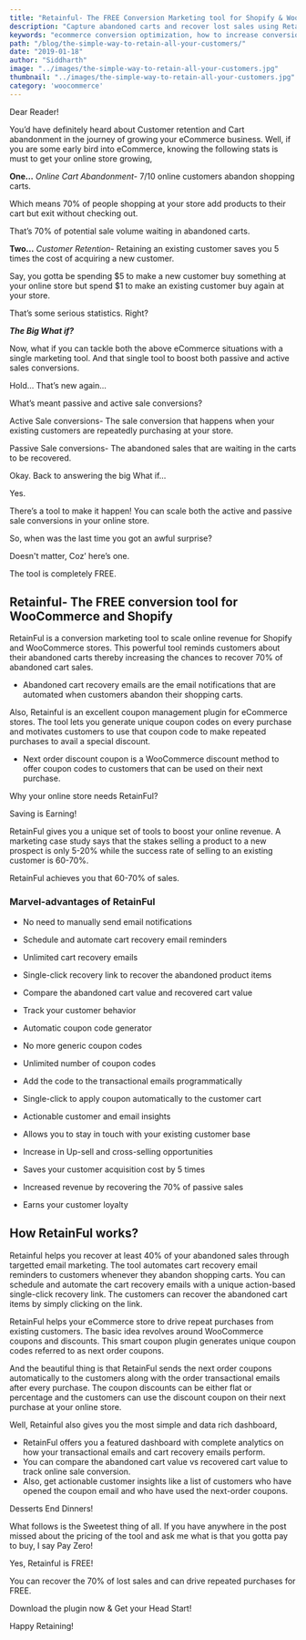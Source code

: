 ```yaml
---
title: "Retainful- The FREE Conversion Marketing tool for Shopify & WooCommerce"
description: "Capture abandoned carts and recover lost sales using Retainful - the free conversion marketing tool for Shopify and WooCommerce. Create WooCommerce next order coupons, send cart recovery emails and do more on your eCommerce store with Retainful."
keywords: "ecommerce conversion optimization, how to increase conversion rate on shopify, how to increase conversion rate ecommerce, how to increase shopify store conversion rate"
path: "/blog/the-simple-way-to-retain-all-your-customers/"
date: "2019-01-18"
author: "Siddharth"
image: "../images/the-simple-way-to-retain-all-your-customers.jpg"
thumbnail: "../images/the-simple-way-to-retain-all-your-customers.jpg"
category: 'woocommerce'
---
```


Dear Reader!

You’d have definitely heard about Customer retention and Cart abandonment in the journey of growing your eCommerce business. Well, if you are some early bird into eCommerce, knowing the following stats is must to get your online store growing,

**One…** *Online Cart Abandonment*- 7/10 online customers abandon shopping carts.

Which means 70% of people shopping at your store add products to their cart but exit without checking out.

That’s 70% of potential sale volume waiting in abandoned carts.

**Two…** *Customer Retention*- Retaining an existing customer saves you 5 times the cost of acquiring a new customer.

Say, you gotta be spending $5 to make a new customer buy something at your online store but spend $1 to make an existing customer buy again at your store.

That’s some serious statistics. Right?

***The Big What if?***

Now, what if you can tackle both the above eCommerce situations with a single marketing tool. And that single tool to boost both passive and active sales conversions.

Hold… That’s new again...

What’s meant passive and active sale conversions?

Active Sale conversions- The sale conversion that happens when your existing customers are repeatedly purchasing at your store.

Passive Sale conversions- The abandoned sales that are waiting in the carts to be recovered.

Okay. Back to answering the big What if…

Yes.

There’s a tool to make it happen! You can scale both the active and passive sale conversions in your online store.

So, when was the last time you got an awful surprise?

Doesn't matter, Coz’ here’s one.

The tool is completely FREE.

<toc></toc>

## Retainful- The FREE conversion tool for WooCommerce and Shopify

RetainFul is a conversion marketing tool to scale online revenue for Shopify and WooCommerce stores. This powerful tool reminds customers about their abandoned carts thereby increasing the chances to recover 70% of abandoned cart sales.

- Abandoned cart recovery emails are the email notifications that are automated when customers abandon their shopping carts.

Also, Retainful is an excellent coupon management plugin for eCommerce stores. The tool lets you generate unique coupon codes on every purchase and motivates customers to use that coupon code to make repeated purchases to avail a special discount.

- Next order discount coupon is a WooCommerce discount method to offer coupon codes to customers that can be used on their next purchase.

Why your online store needs RetainFul?

Saving is Earning!

RetainFul gives you a unique set of tools to boost your online revenue. A <link-text url="https://www.invespcro.com/blog/customer-acquisition-retention/" target="_blank" rel="noopener nofollow">marketing case study</link-text> says that the stakes selling a product to a new prospect is only 5-20% while the success rate of selling to an existing customer is 60-70%.

RetainFul achieves you that 60-70% of sales.

### Marvel-advantages of RetainFul

- No need to manually send email notifications
- Schedule and automate cart recovery email reminders
- Unlimited cart recovery emails
- Single-click recovery link to recover the abandoned product items
- Compare the abandoned cart value and recovered cart value
- Track your customer behavior


- Automatic coupon code generator
- No more generic coupon codes
- Unlimited number of coupon codes
- Add the code to the transactional emails programmatically
- Single-click to apply coupon automatically to the customer cart
- Actionable customer and email insights


- Allows you to stay in touch with your existing customer base
- Increase in Up-sell and cross-selling opportunities  
- Saves your customer acquisition cost by 5 times
- Increased revenue by recovering the 70% of passive sales
- Earns your customer loyalty

## How RetainFul works?
Retainful helps you recover at least 40% of your abandoned sales through targetted email marketing. The tool automates cart recovery email reminders to customers whenever they abandon shopping carts. You can schedule and automate the cart recovery emails with a unique action-based single-click recovery link. The customers can recover the abandoned cart items by simply clicking on the link.

RetainFul helps your eCommerce store to drive repeat purchases from existing customers. The basic idea revolves around WooCommerce coupons and discounts. This smart coupon plugin generates unique coupon codes referred to as next order coupons.

And the beautiful thing is that RetainFul sends the next order coupons automatically to the customers along with the order transactional emails after every purchase. The coupon discounts can be either flat or percentage and the customers can use the discount coupon on their next purchase at your online store.

Well, Retainful also gives you the most simple and data rich dashboard,

- RetainFul offers you a featured dashboard with complete analytics on how your transactional emails and cart recovery emails perform.
- You can compare the abandoned cart value vs recovered cart value to track online sale conversion.
- Also, get actionable customer insights like a list of customers who have opened the coupon email and who have used the next-order coupons.

Desserts End Dinners!

What follows is the Sweetest thing of all. If you have anywhere in the post missed about the pricing of the tool and ask me what is that you gotta pay to buy, I say Pay Zero!

Yes, Retainful is <link-text url="https://www.retainful.com/" rel="noopener" target="_blank">FREE!</link-text>

You can recover the 70% of lost sales and can drive repeated purchases for FREE.

<link-text url="https://www.retainful.com/" rel="noopener" target="_blank">Download the plugin</link-text> now & Get your Head Start!

Happy Retaining!